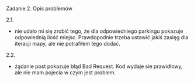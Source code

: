 Zadanie 2. Opis problemów

2.1.
- nie udało mi się zrobić tego, że dla odpowiedniego parkingu pokazuje odpowiednią ilość miejsc. Prawdopodnie trzeba ustawić jakiś zasięg dla iteracji mapy, ale nie potrafiłem tego dodać.

2.2.
- żądanie post pokazuje błąd Bad Request. Kod wydaje sie prawidłowy, ale nie mam pojecia w czym jest problem.

